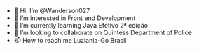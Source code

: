 - 👋 Hi, I’m @Wanderson027
- 👀 I’m interested in Front end Development
- 🌱 I’m currently learning Java Efetivo 2ª edição
- 💞️ I’m looking to collaborate on Quintess Department of Police
- 📫 How to reach me Luziania-Go Brasil

<!---
Wanderson027/Wanderson027 is a ✨ special ✨ repository because its `README.md` (this file) appears on your GitHub profile.
You can click the Preview link to take a look at your changes.
--->
